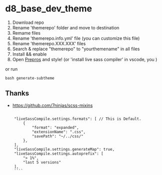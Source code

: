 # d8_base_dev_theme

1. Download repo
2. Rename 'themerepo' folder and move to destination
3. Remame files
4. Rename 'themerepo.info.yml' file (you can customize this file)
5. Rename 'themerepo.XXX.XXX' files
6. Search & replace "themerepo" to "yourthemename" in all files
7. Install && enable
8. Open [Prepros](https://prepros.io) and style! (or 'install live sass compiler' in vscode, you )

or run

```
bash generate-subtheme
```

## Thanks

- https://github.com/7ninjas/scss-mixins

`````

    "liveSassCompile.settings.formats": [ // This is Default.
        {
            "format": "expanded",
            "extensionName": ".css",
            "savePath": "~/../css/"
        },
    ],
    "liveSassCompile.settings.generateMap": true,
    "liveSassCompile.settings.autoprefix": [
        "> 1%",
        "last 5 versions"
    ],
    ````
`````

